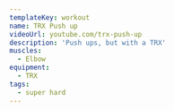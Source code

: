 ```yaml
---
templateKey: workout
name: TRX Push up
videoUrl: youtube.com/trx-push-up
description: 'Push ups, but with a TRX'
muscles:
  - Elbow
equipment:
  - TRX
tags:
  - super hard
---
```

